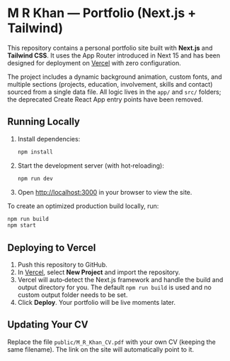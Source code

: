 # M&nbsp;R&nbsp;Khan — Portfolio (Next.js + Tailwind)

This repository contains a personal portfolio site built with **Next.js** and **Tailwind CSS**.  It uses the App Router introduced in Next 15 and has been designed for deployment on [Vercel](https://vercel.com/) with zero configuration.

The project includes a dynamic background animation, custom fonts, and multiple sections (projects, education, involvement, skills and contact) sourced from a single data file.  All logic lives in the `app/` and `src/` folders; the deprecated Create React App entry points have been removed.

## Running Locally

1. Install dependencies:

   ```bash
   npm install
   ```

2. Start the development server (with hot‑reloading):

   ```bash
   npm run dev
   ```

3. Open [http://localhost:3000](http://localhost:3000) in your browser to view the site.

To create an optimized production build locally, run:

```bash
npm run build
npm start
```

## Deploying to Vercel

1. Push this repository to GitHub.
2. In [Vercel](https://vercel.com), select **New Project** and import the repository.
3. Vercel will auto‑detect the Next.js framework and handle the build and output directory for you.  The default `npm run build` is used and no custom output folder needs to be set.
4. Click **Deploy**.  Your portfolio will be live moments later.

## Updating Your CV

Replace the file `public/M_R_Khan_CV.pdf` with your own CV (keeping the same filename).  The link on the site will automatically point to it.
